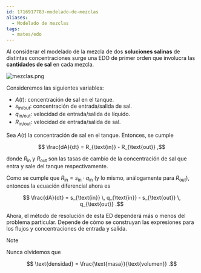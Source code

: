 ```yaml
---
id: 1716917783-modelado-de-mezclas
aliases:
  - Modelado de mezclas
tags:
  - mates/edo
---
```


Al considerar el modelado de la mezcla de dos **soluciones salinas** de distintas concentraciones surge una EDO de primer orden que involucra las **cantidades de sal** en cada mezcla.

![mezclas.png](mezclas.png)

Consideremos las siguientes variables:

- $A(t)$: concentración de sal en el tanque.
- $s_{\text{in/out}}$: concentración de entrada/salida de sal.
- $q_{\text{in/out}}$: velocidad de entrada/salida de líquido.
- $R_{\text{in/out}}$: velocidad de entrada/salida de sal.

Sea $A(t)$ la concentración de sal en el tanque. Entonces, se cumple

$$
\frac{dA}{dt} = R_{\text{in}} - R_{\text{out}}
,$$

donde $R_{\text{in}}$ y $R_{\text{out}}$ son las tasas de cambio de la concentración de sal que entra y sale del tanque respectivamente.

Como se cumple que $R_{\text{in}} = s_{\text{in}} \cdot q_{\text{in}}$ (y lo mismo, análogamente para $R_{\text{out}}$), entonces la ecuación diferencial ahora es

$$
\frac{dA}{dt} = s_{\text{in}} \, q_{\text{in}} - s_{\text{out}} \, q_{\text{out}}
.$$

Ahora, el método de resolución de esta ED dependerá más o menos del problema particular. Depende de cómo se construyan las expresiones para los flujos y concentraciones de entrada y salida.

> [!NOTE]
> Nunca olvidemos que
>
> $$
> \text{densidad} = \frac{\text{masa}}{\text{volumen}}
> .$$
